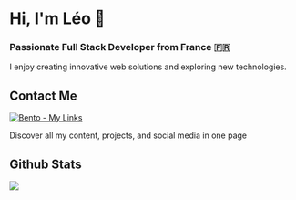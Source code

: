 <h1>Hi, I'm Léo 👋</h1>
<h3>Passionate Full Stack Developer from France 🇫🇷</h3>
<p>I enjoy creating innovative web solutions and exploring new technologies.</p>


<h2>Contact Me</h2> 
<p> 
  <a href="https://bento.me/Sozokujin" target="_blank"> 
    <img src="https://img.shields.io/badge/Bento-My%20Links-5C64F4?style=for-the-badge&logo=bento&logoColor=white" alt="Bento - My Links"> 
  </a> 
</p> 
<p>Discover all my content, projects, and social media in one page</p>


<h2>Github Stats</h2> 

![](https://nirzak-streak-stats.vercel.app/?user=Sozokujin&theme=vue&hide_border=false)
